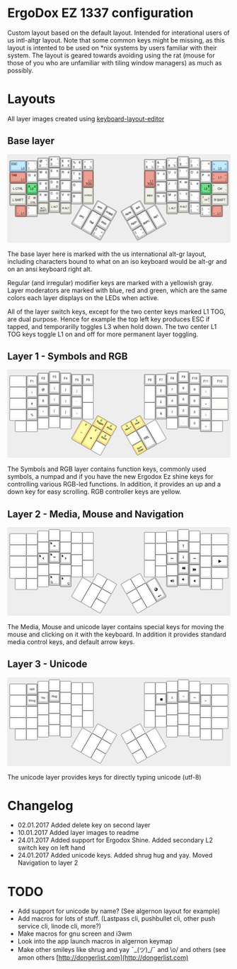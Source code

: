 # ErgoDox EZ 1337 configuration

Custom layout based on the default layout. Intended for interational
users of us intl-altgr layout. Note that some common keys might be
missing, as this layout is intented to be used on *nix systems by
users familiar with their system. The layout is geared towards
avoiding using the rat (mouse for those of you who are unfamiliar with
tiling window managers) as much as possibly.

# Layouts

All layer images created using [keyboard-layout-editor](http://www.keyboard-layout-editor.com/)

## Base layer

[![Base layer](images/deadcyclo-base-layout.png)](http://www.keyboard-layout-editor.com/#/gists/0321b18620180a3e46c498206eb65366)

The base layer here is marked with the us international alt-gr layout,
including characters bound to what on an iso keyboard would be alt-gr
and on an ansi keyboard right alt.

Regular (and irregular) modifier keys are marked with a yellowish
gray. Layer moderators are marked with blue, red and green, which are
the same colors each layer displays on the LEDs when active.

All of the layer switch keys, except for the two center keys marked L1
TOG, are dual purpose. Hence for example the top left key produces ESC
if tapped, and temporarilly toggles L3 when hold down. The two center
L1 TOG keys toggle L1 on and off for more permanent layer toggling.

## Layer 1 - Symbols and RGB

[![Layer 1 - Symbols and RGB](images/deadcyclo-layer-1-symbols.png)](http://www.keyboard-layout-editor.com/#/gists/96714e198054c9115bafb5267cc6bc73)

The Symbols and RGB layer contains function keys, commonly used
symbols, a numpad and if you have the new Ergodox Ez shine keys for
controlling various RGB-led functions. In addition, it provides an up
and a down key for easy scrolling. RGB controller keys are yellow.

## Layer 2 - Media, Mouse and Navigation

[![Layer 2 - Media, Mouse and Navigation](images/deadcyclo-layer-2-media-and-mouse.png)](http://www.keyboard-layout-editor.com/#/gists/824759486e378bcec30784309a7e5731)

The Media, Mouse and unicode layer contains special keys for moving
the mouse and clicking on it with the keyboard. In addition it
provides standard media control keys, and default arrow keys.

## Layer 3 - Unicode

[![Layer 3 - Unicode](images/deadcyclo-layer-3-navigation.png)](http://www.keyboard-layout-editor.com/#/gists/67d9613dcd873c68693d11863d0fd289)

The unicode layer provides keys for directly typing unicode (utf-8)

# Changelog

- 02.01.2017 Added delete key on second layer
- 10.01.2017 Added layer images to readme
- 24.01.2017 Added support for Ergodox Shine. Added secondary L2 switch key on left hand
- 24.01.2017 Added unicode keys. Added shrug hug and yay. Moved Navigation to layer 2

# TODO

- Add support for unicode by name? (See algernon layout for example)
- Add macros for lots of stuff. (Lastpass cli, pushbullet cli, other push service cli, linode cli, more?)
- Make macros for gnu screen and i3wm
- Look into the app launch macros in algernon keymap
- Make other smileys like shrug and yay ¯\_(ツ)_/¯ and \o/ and others (see amon others [http://dongerlist.com](http://dongerlist.com)


